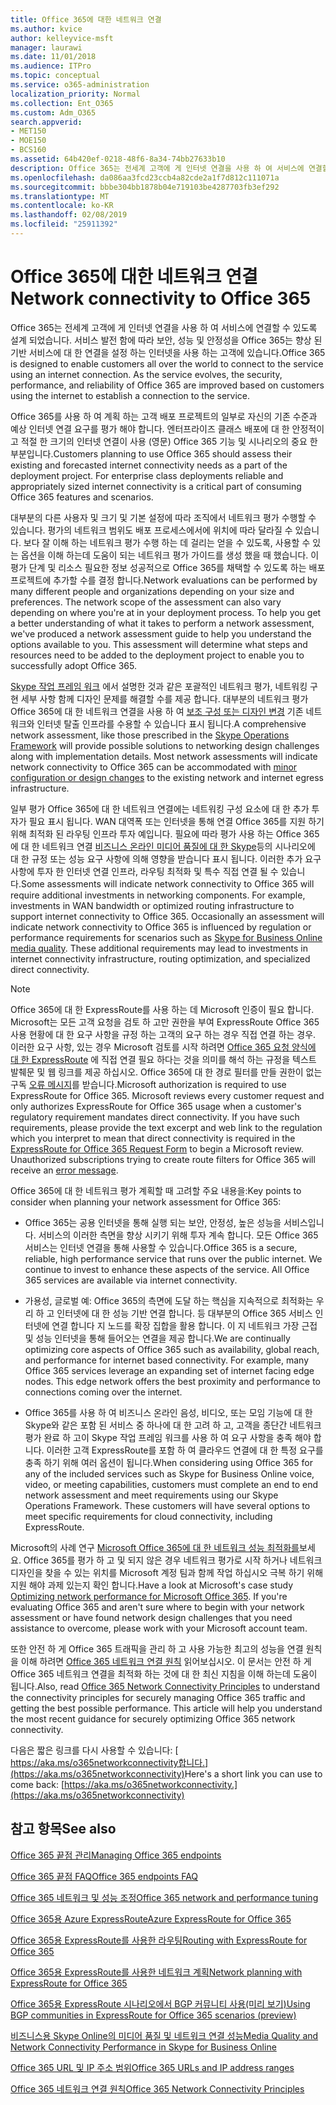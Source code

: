 ```yaml
---
title: Office 365에 대한 네트워크 연결
ms.author: kvice
author: kelleyvice-msft
manager: laurawi
ms.date: 11/01/2018
ms.audience: ITPro
ms.topic: conceptual
ms.service: o365-administration
localization_priority: Normal
ms.collection: Ent_O365
ms.custom: Adm_O365
search.appverid:
- MET150
- MOE150
- BCS160
ms.assetid: 64b420ef-0218-48f6-8a34-74bb27633b10
description: Office 365는 전세계 고객에 게 인터넷 연결을 사용 하 여 서비스에 연결할 수 있도록 설계 되었습니다. 서비스 발전 함에 따라 보안, 성능 및 안정성을 Office 365는 향상 된 기반 서비스에 대 한 연결을 설정 하는 인터넷을 사용 하는 고객에 있습니다.
ms.openlocfilehash: da086aa3fcd23ccb4a82cde2a1f7d812c111071a
ms.sourcegitcommit: bbbe304bb1878b04e719103be4287703fb3ef292
ms.translationtype: MT
ms.contentlocale: ko-KR
ms.lasthandoff: 02/08/2019
ms.locfileid: "25911392"
---
```

# <a name="network-connectivity-to-office-365"></a><span data-ttu-id="24faa-104">Office 365에 대한 네트워크 연결</span><span class="sxs-lookup"><span data-stu-id="24faa-104">Network connectivity to Office 365</span></span>

<span data-ttu-id="24faa-p102">Office 365는 전세계 고객에 게 인터넷 연결을 사용 하 여 서비스에 연결할 수 있도록 설계 되었습니다. 서비스 발전 함에 따라 보안, 성능 및 안정성을 Office 365는 향상 된 기반 서비스에 대 한 연결을 설정 하는 인터넷을 사용 하는 고객에 있습니다.</span><span class="sxs-lookup"><span data-stu-id="24faa-p102">Office 365 is designed to enable customers all over the world to connect to the service using an internet connection. As the service evolves, the security, performance, and reliability of Office 365 are improved based on customers using the internet to establish a connection to the service.</span></span>
  
<span data-ttu-id="24faa-p103">Office 365를 사용 하 여 계획 하는 고객 배포 프로젝트의 일부로 자신의 기존 수준과 예상 인터넷 연결 요구를 평가 해야 합니다. 엔터프라이즈 클래스 배포에 대 한 안정적이 고 적절 한 크기의 인터넷 연결이 사용 (영문) Office 365 기능 및 시나리오의 중요 한 부분입니다.</span><span class="sxs-lookup"><span data-stu-id="24faa-p103">Customers planning to use Office 365 should assess their existing and forecasted internet connectivity needs as a part of the deployment project. For enterprise class deployments reliable and appropriately sized internet connectivity is a critical part of consuming Office 365 features and scenarios.</span></span>
  
<span data-ttu-id="24faa-p104">대부분의 다른 사용자 및 크기 및 기본 설정에 따라 조직에서 네트워크 평가 수행할 수 있습니다. 평가의 네트워크 범위도 배포 프로세스에서에 위치에 따라 달라질 수 있습니다. 보다 잘 이해 하는 네트워크 평가 수행 하는 데 걸리는 얻을 수 있도록, 사용할 수 있는 옵션을 이해 하는데 도움이 되는 네트워크 평가 가이드를 생성 했을 때 했습니다. 이 평가 단계 및 리소스 필요한 정보 성공적으로 Office 365를 채택할 수 있도록 하는 배포 프로젝트에 추가할 수를 결정 합니다.</span><span class="sxs-lookup"><span data-stu-id="24faa-p104">Network evaluations can be performed by many different people and organizations depending on your size and preferences. The network scope of the assessment can also vary depending on where you're at in your deployment process. To help you get a better understanding of what it takes to perform a network assessment, we've produced a network assessment guide to help you understand the options available to you. This assessment will determine what steps and resources need to be added to the deployment project to enable you to successfully adopt Office 365.</span></span>
  
<span data-ttu-id="24faa-p105">[Skype 작업 프레임 워크](https://www.skypeoperationsframework.com/) 에서 설명한 것과 같은 포괄적인 네트워크 평가, 네트워킹 구현 세부 사항 함께 디자인 문제를 해결할 수를 제공 합니다. 대부분의 네트워크 평가 Office 365에 대 한 네트워크 연결을 사용 하 여 [보조 구성 또는 디자인 변경](https://aka.ms/manageo365endpoints) 기존 네트워크와 인터넷 탈출 인프라를 수용할 수 있습니다 표시 됩니다.</span><span class="sxs-lookup"><span data-stu-id="24faa-p105">A comprehensive network assessment, like those prescribed in the [Skype Operations Framework](https://www.skypeoperationsframework.com/) will provide possible solutions to networking design challenges along with implementation details. Most network assessments will indicate network connectivity to Office 365 can be accommodated with [minor configuration or design changes](https://aka.ms/manageo365endpoints) to the existing network and internet egress infrastructure.</span></span>

<span data-ttu-id="24faa-p106">일부 평가 Office 365에 대 한 네트워크 연결에는 네트워킹 구성 요소에 대 한 추가 투자가 필요 표시 됩니다. WAN 대역폭 또는 인터넷을 통해 연결 Office 365를 지원 하기 위해 최적화 된 라우팅 인프라 투자 예입니다. 필요에 따라 평가 사용 하는 Office 365에 대 한 네트워크 연결 [비즈니스 온라인 미디어 품질에 대 한 Skype](https://support.office.com/article/Media-Quality-and-Network-Connectivity-Performance-in-Skype-for-Business-Online-5fe3e01b-34cf-44e0-b897-b0b2a83f0917)등의 시나리오에 대 한 규정 또는 성능 요구 사항에 의해 영향을 받습니다 표시 됩니다. 이러한 추가 요구 사항에 투자 한 인터넷 연결 인프라, 라우팅 최적화 및 특수 직접 연결 될 수 있습니다.</span><span class="sxs-lookup"><span data-stu-id="24faa-p106">Some assessments will indicate network connectivity to Office 365 will require additional investments in networking components. For example, investments in WAN bandwidth or optimized routing infrastructure to support internet connectivity to Office 365. Occasionally an assessment will indicate network connectivity to Office 365 is influenced by regulation or performance requirements for scenarios such as [Skype for Business Online media quality](https://support.office.com/article/Media-Quality-and-Network-Connectivity-Performance-in-Skype-for-Business-Online-5fe3e01b-34cf-44e0-b897-b0b2a83f0917). These additional requirements may lead to investments in internet connectivity infrastructure, routing optimization, and specialized direct connectivity.</span></span>
  
> [!NOTE]
> <span data-ttu-id="24faa-p107">Office 365에 대 한 ExpressRoute를 사용 하는 데 Microsoft 인증이 필요 합니다. Microsoft는 모든 고객 요청을 검토 하 고만 권한을 부여 ExpressRoute Office 365 사용 현황에 대 한 요구 사항을 규정 하는 고객의 요구 하는 경우 직접 연결 하는 경우. 이러한 요구 사항, 있는 경우 Microsoft 검토를 시작 하려면 [Office 365 요청 양식에 대 한 ExpressRoute](https://aka.ms/O365ERReview) 에 직접 연결 필요 하다는 것을 의미를 해석 하는 규정을 텍스트 발췌문 및 웹 링크를 제공 하십시오. Office 365에 대 한 경로 필터를 만들 권한이 없는 구독 [오류 메시지](https://support.microsoft.com/kb/3181709)를 받습니다.</span><span class="sxs-lookup"><span data-stu-id="24faa-p107">Microsoft authorization is required to use ExpressRoute for Office 365. Microsoft reviews every customer request and only authorizes ExpressRoute for Office 365 usage when a customer's regulatory requirement mandates direct connectivity. If you have such requirements, please provide the text excerpt and web link to the regulation which you interpret to mean that direct connectivity is required in the [ExpressRoute for Office 365 Request Form](https://aka.ms/O365ERReview) to begin a Microsoft review. Unauthorized subscriptions trying to create route filters for Office 365 will receive an [error message](https://support.microsoft.com/kb/3181709).</span></span>
  
<span data-ttu-id="24faa-123">Office 365에 대 한 네트워크 평가 계획할 때 고려할 주요 내용을:</span><span class="sxs-lookup"><span data-stu-id="24faa-123">Key points to consider when planning your network assessment for Office 365:</span></span>
  
- <span data-ttu-id="24faa-p108">Office 365는 공용 인터넷을 통해 실행 되는 보안, 안정성, 높은 성능을 서비스입니다. 서비스의 이러한 측면을 향상 시키기 위해 투자 계속 합니다. 모든 Office 365 서비스는 인터넷 연결을 통해 사용할 수 있습니다.</span><span class="sxs-lookup"><span data-stu-id="24faa-p108">Office 365 is a secure, reliable, high performance service that runs over the public internet. We continue to invest to enhance these aspects of the service. All Office 365 services are available via internet connectivity.</span></span>

- <span data-ttu-id="24faa-p109">가용성, 글로벌 예: Office 365의 측면에 도달 하는 핵심을 지속적으로 최적화는 우리 하 고 인터넷에 대 한 성능 기반 연결 합니다. 등 대부분의 Office 365 서비스 인터넷에 연결 합니다 지 노드를 확장 집합을 활용 합니다. 이 지 네트워크 가장 근접 및 성능 인터넷을 통해 들어오는 연결을 제공 합니다.</span><span class="sxs-lookup"><span data-stu-id="24faa-p109">We are continually optimizing core aspects of Office 365 such as availability, global reach, and performance for internet based connectivity. For example, many Office 365 services leverage an expanding set of internet facing edge nodes. This edge network offers the best proximity and performance to connections coming over the internet.</span></span>

- <span data-ttu-id="24faa-p110">Office 365를 사용 하 여 비즈니스 온라인 음성, 비디오, 또는 모임 기능에 대 한 Skype와 같은 포함 된 서비스 중 하나에 대 한 고려 하 고, 고객을 종단간 네트워크 평가 완료 하 고이 Skype 작업 프레임 워크를 사용 하 여 요구 사항을 충족 해야 합니다. 이러한 고객 ExpressRoute를 포함 하 여 클라우드 연결에 대 한 특정 요구를 충족 하기 위해 여러 옵션이 됩니다.</span><span class="sxs-lookup"><span data-stu-id="24faa-p110">When considering using Office 365 for any of the included services such as Skype for Business Online voice, video, or meeting capabilities, customers must complete an end to end network assessment and meet requirements using our Skype Operations Framework. These customers will have several options to meet specific requirements for cloud connectivity, including ExpressRoute.</span></span>

<span data-ttu-id="24faa-p111">Microsoft의 사례 연구 [Microsoft Office 365에 대 한 네트워크 성능 최적화를](https://msdn.microsoft.com/en-us/library/mt450488.aspx)보세요. Office 365를 평가 하 고 및 되지 않은 경우 네트워크 평가로 시작 하거나 네트워크 디자인을 찾을 수 있는 위치를 Microsoft 계정 팀과 함께 작업 하십시오 극복 하기 위해 지원 해야 과제 있는지 확인 합니다.</span><span class="sxs-lookup"><span data-stu-id="24faa-p111">Have a look at Microsoft's case study [Optimizing network performance for Microsoft Office 365](https://msdn.microsoft.com/en-us/library/mt450488.aspx). If you're evaluating Office 365 and aren't sure where to begin with your network assessment or have found network design challenges that you need assistance to overcome, please work with your Microsoft account team.</span></span>
  
<span data-ttu-id="24faa-p112">또한 안전 하 게 Office 365 트래픽을 관리 하 고 사용 가능한 최고의 성능을 연결 원칙을 이해 하려면 [Office 365 네트워크 연결 원칙](https://aka.ms/o365networkingprinciples) 읽어보십시오. 이 문서는 안전 하 게 Office 365 네트워크 연결을 최적화 하는 것에 대 한 최신 지침을 이해 하는데 도움이 됩니다.</span><span class="sxs-lookup"><span data-stu-id="24faa-p112">Also, read [Office 365 Network Connectivity Principles](https://aka.ms/o365networkingprinciples) to understand the connectivity principles for securely managing Office 365 traffic and getting the best possible performance. This article will help you understand the most recent guidance for securely optimizing Office 365 network connectivity.</span></span>
  
<span data-ttu-id="24faa-136">다음은 짧은 링크를 다시 사용할 수 있습니다: [ https://aka.ms/o365networkconnectivity합니다.](https://aka.ms/o365networkconnectivity)</span><span class="sxs-lookup"><span data-stu-id="24faa-136">Here's a short link you can use to come back: [https://aka.ms/o365networkconnectivity.](https://aka.ms/o365networkconnectivity)</span></span>
  
## <a name="see-also"></a><span data-ttu-id="24faa-137">참고 항목</span><span class="sxs-lookup"><span data-stu-id="24faa-137">See also</span></span>

[<span data-ttu-id="24faa-138">Office 365 끝점 관리</span><span class="sxs-lookup"><span data-stu-id="24faa-138">Managing Office 365 endpoints</span></span>](https://support.office.com/article/99cab9d4-ef59-4207-9f2b-3728eb46bf9a)
  
[<span data-ttu-id="24faa-139">Office 365 끝점 FAQ</span><span class="sxs-lookup"><span data-stu-id="24faa-139">Office 365 endpoints FAQ</span></span>](https://support.office.com/article/d4088321-1c89-4b96-9c99-54c75cae2e6d)
  
[<span data-ttu-id="24faa-140">Office 365 네트워크 및 성능 조정</span><span class="sxs-lookup"><span data-stu-id="24faa-140">Office 365 network and performance tuning</span></span>](network-planning-and-performance.md)
  
[<span data-ttu-id="24faa-141">Office 365용 Azure ExpressRoute</span><span class="sxs-lookup"><span data-stu-id="24faa-141">Azure ExpressRoute for Office 365</span></span>](azure-expressroute.md)
  
[<span data-ttu-id="24faa-142">Office 365용 ExpressRoute를 사용한 라우팅</span><span class="sxs-lookup"><span data-stu-id="24faa-142">Routing with ExpressRoute for Office 365</span></span>](routing-with-expressroute.md)
  
[<span data-ttu-id="24faa-143">Office 365용 ExpressRoute를 사용한 네트워크 계획</span><span class="sxs-lookup"><span data-stu-id="24faa-143">Network planning with ExpressRoute for Office 365</span></span>](network-planning-with-expressroute.md)
  
[<span data-ttu-id="24faa-144">Office 365용 ExpressRoute 시나리오에서 BGP 커뮤니티 사용(미리 보기)</span><span class="sxs-lookup"><span data-stu-id="24faa-144">Using BGP communities in ExpressRoute for Office 365 scenarios (preview)</span></span>](bgp-communities-in-expressroute.md)
  
[<span data-ttu-id="24faa-145">비즈니스용 Skype Online의 미디어 품질 및 네트워크 연결 성능</span><span class="sxs-lookup"><span data-stu-id="24faa-145">Media Quality and Network Connectivity Performance in Skype for Business Online</span></span>](https://support.office.com/article/5fe3e01b-34cf-44e0-b897-b0b2a83f0917)
  
[<span data-ttu-id="24faa-146">Office 365 URL 및 IP 주소 범위</span><span class="sxs-lookup"><span data-stu-id="24faa-146">Office 365 URLs and IP address ranges</span></span>](https://support.office.com/article/8548a211-3fe7-47cb-abb1-355ea5aa88a2)
  
[<span data-ttu-id="24faa-147">Office 365 네트워크 연결 원칙</span><span class="sxs-lookup"><span data-stu-id="24faa-147">Office 365 Network Connectivity Principles</span></span>](https://aka.ms/o365networkingprinciples)
